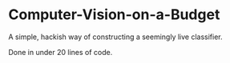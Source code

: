 # Computer-Vision-on-a-Budget

A simple, hackish way of constructing a seemingly live classifier.

Done in under 20 lines of code. 

